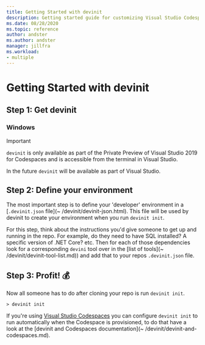 ```yaml
---
title: Getting Started with devinit
description: Getting started guide for customizing Visual Studio Codespaces for Visual Studio 2019 with devinit.
ms.date: 08/28/2020
ms.topic: reference
author: andster
ms.author: andster
manager: jillfra
ms.workload:
- multiple
---
```

# Getting Started with devinit

## Step 1: Get devinit

### Windows

>[!IMPORTANT]
>`devinit` is only available as part of the Private Preview of Visual Studio 2019 for Codespaces and is accessible from the terminal in Visual Studio.

In the future `devinit` will be available as part of Visual Studio.

## Step 2: Define your environment

The most important step is to define your 'developer' environment in a [`.devinit.json` file](~
/devinit/devinit-json.html). This file will be used by devinit to create your environment when you run `devinit init`.

For this step, think about the instructions you'd give someone to get up and running in the repo. For example, do they need to have SQL installed? A specific version of .NET Core? etc. Then for each of those dependencies look for a corresponding `devini` tool over in the [list of tools](~
/devinit/devinit-tool-list.md)) and add that to your repos `.devinit.json` file.

## Step 3: Profit! 💰

Now all someone has to do after cloning your repo is run `devinit init`.
```batch
> devinit init
```

If you're using [Visual Studio Codespaces](https://visualstudio.microsoft.com/services/visual-studio-codespaces/) you can configure `devinit init` to run automatically when the Codespace is provisioned, to do that have a look at the [devinit and Codespaces documentation](~
/devinit/devinit-and-codespaces.md).
